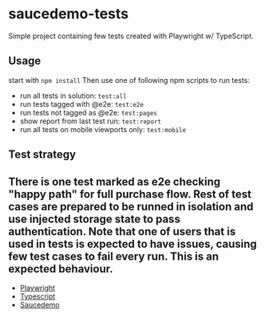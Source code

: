 # saucedemo-tests
Simple project containing few tests created with Playwright w/ TypeScript.

## Usage
start with
```npm install```
Then use one of following npm scripts to run tests:
* run all tests in solution:
    ```test:all```
* run tests tagged with @e2e:
    ```test:e2e```
* run tests not tagged as @e2e: ```test:pages```
* show report from last test run: ```test:report```
* run all tests on mobile viewports only: ```test:mobile```

## Test strategy
There is one test marked as e2e checking "happy path" for full purchase flow.
Rest of test cases are prepared to be runned in isolation and use injected storage state to pass authentication.
Note that one of users that is used in tests is expected to have issues, causing few test cases to fail every run. This is an expected behaviour.
------------------
* [Playwright](https://playwright.dev/)
* [Typescript](https://www.typescriptlang.org/)
* [Saucedemo](https://www.saucedemo.com/)

